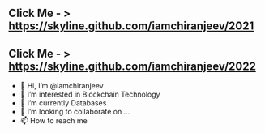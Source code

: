 ## Click Me - > https://skyline.github.com/iamchiranjeev/2021
## Click Me - > https://skyline.github.com/iamchiranjeev/2022
- 👋 Hi, I’m @iamchiranjeev
- 👀 I’m interested in Blockchain Technology
- 🌱 I’m currently Databases
- 💞️ I’m looking to collaborate on ...
- 📫 How to reach me 

<!---
iamchiranjeev/iamchiranjeev is a ✨ special ✨ repository because its `README.md` (this file) appears on your GitHub profile.
You can click the Preview link to take a look at your changes.
--->
